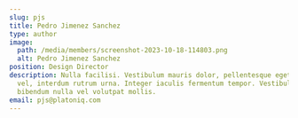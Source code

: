 ```yaml
---
slug: pjs
title: Pedro Jimenez Sanchez
type: author
image:
  path: /media/members/screenshot-2023-10-18-114803.png
  alt: Pedro Jimenez Sanchez
position: Design Director
description: Nulla facilisi. Vestibulum mauris dolor, pellentesque eget nibh
  vel, interdum rutrum urna. Integer iaculis fermentum tempor. Vestibulum
  bibendum nulla vel volutpat mollis.
email: pjs@platoniq.com
---
```


